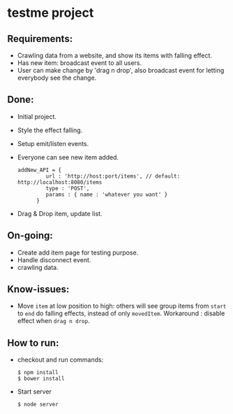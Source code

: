 # testme project

## Requirements:
  - Crawling data from a website, and show its items with falling effect.
  - Has new item: broadcast event to all users.
  - User can make change by 'drag n drop', also broadcast event for letting everybody see the change.
  
## Done:
  - Initial project.
  - Style the effect falling.
  - Setup emit/listen events.
  - Everyone can see new item added.

        addNew_API = {
                 url : 'http://host:port/items', // default:  http://localhost:8080/items
                 type : 'POST',
                 params : { name : 'whatever you want' }
              }

  - Drag & Drop item, update list.
  
## On-going:
  - Create add item page for testing purpose.
  - Handle disconnect event.
  - crawling data.

## Know-issues:
  - Move `item` at low position to high: others will see group items from `start` to `end` do falling effects, instead of only `movedItem`. Workaround : disable effect when `drag n drop`.


## How to run: 
  - checkout and run commands:
  
        $ npm install   
        $ bower install

  - Start server
  
        $ node server


